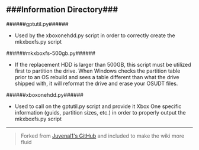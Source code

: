 ###Information Directory###
---
######gptutil.py######
- Used by the xboxonehdd.py script in order to correctly create the mkxboxfs.py script

######mkxboxfs-500gb.py######
- If the replacement HDD is larger than 500GB, this script must be utilized first to partition the drive.  When Windows checks the partition table prior to an OS rebuild and sees a table different than what the drive shipped with, it will reformat the drive and erase your OSUDT files.

######xboxonehdd.py######
- Used to call on the gptutil.py script and provide it Xbox One specific information (guids, partition sizes, etc.) in order to properly output the mkxboxfs.py script

---
> Forked from [Juvenal1's GitHub](https://github.com/Juvenal1/xboxonehdd) and included to make the wiki more fluid
